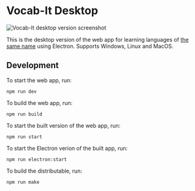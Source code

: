# Vocab-It Desktop

![Vocab-It desktop version screenshot](https://i.ibb.co/S2PtZ4q/2025-04-10-135448.jpg "Vocab-It desktop version screenshot")

This is the desktop version of the web app for learning languages of [the same name](https://github.com/savvy-itch/vocab-it) using Electron. Supports Windows, Linux and MacOS.

## Development

To start the web app, run:

```
npm run dev
```

To build the web app, run:

```
npm run build
```

To start the built version of the web app, run:

```
npm run start
```

To start the Electron verion of the built app, run:

```
npm run electron:start
```

To build the distributable, run:

```
npm run make
```
